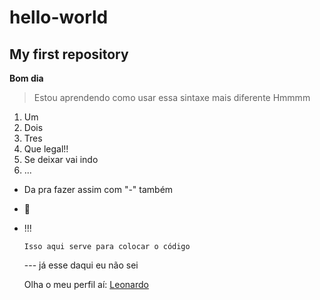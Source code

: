 # hello-world
## My first repository

**Bom dia**
> Estou aprendendo como usar essa sintaxe mais diferente
> Hmmmm

1. Um
2. Dois
3. Tres
4. Que legal!!
5. Se deixar vai indo
6. ...

- Da pra fazer assim com "-" também
- 🤗
- !!!

  `Isso aqui serve para colocar o código`

  --- já esse daqui eu não sei

  Olha o meu perfil aí:
  [Leonardo](https://github.com/LeonardoRdev)
  
